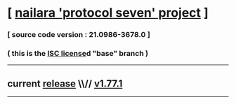 
# [ [nailara 'protocol seven' project](http://nailara.network/) ]

### [ source code version : 21.0986-3678.0 ]

### ( this is the [ISC license](license)d "base" branch )
---
## current [release](https://github.com/taekiten/nailara/releases) \\\\// [v1.77.1](https://github.com/taekiten/nailara/releases/tag/v1.77.1)
---
